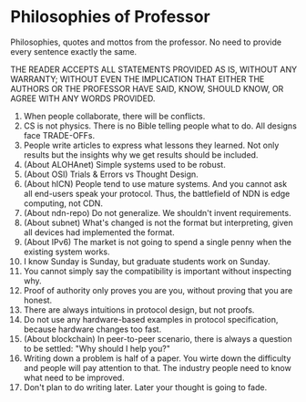 # Philosophies of Professor

Philosophies, quotes and mottos from the professor.
No need to provide every sentence exactly the same.


THE READER ACCEPTS ALL STATEMENTS PROVIDED AS IS, WITHOUT ANY WARRANTY; WITHOUT
 EVEN THE IMPLICATION THAT EITHER THE AUTHORS OR THE PROFESSOR HAVE SAID, KNOW,
 SHOULD KNOW, OR AGREE WITH ANY WORDS PROVIDED.


1. When people collaborate, there will be conflicts.
1. CS is not physics. There is no Bible telling people what to do. All designs face TRADE-OFFs.
1. People write articles to express what lessons they learned. Not only results but the insights why we get results should be included.
1. (About ALOHAnet) Simple systems used to be robust.
1. (About OSI) Trials & Errors vs Thought Design.
1. (About hICN) People tend to use mature systems. And you cannot ask all end-users speak your protocol. Thus, the battlefield of NDN is edge computing, not CDN.
1. (About ndn-repo) Do not generalize. We shouldn't invent requirements.
1. (About subnet) What's changed is not the format but interpreting, given all devices had implemented the format.
1. (About IPv6) The market is not going to spend a single penny when the existing system works.
1. I know Sunday is Sunday, but graduate students work on Sunday.
1. You cannot simply say the compatibility is important without inspecting why.
1. Proof of authority only proves you are you, without proving that you are honest.
1. There are always intuitions in protocol design, but not proofs.
1. Do not use any hardware-based examples in protocol specification, because hardware changes too fast.
1. (About blockchain) In peer-to-peer scenario, there is always a question to be settled: "Why should I help you?"
1. Writing down a problem is half of a paper. You wirte down the difficulty and people will pay attention to that. The industry people need to know what need to be improved.
1. Don't plan to do writing later. Later your thought is going to fade.
